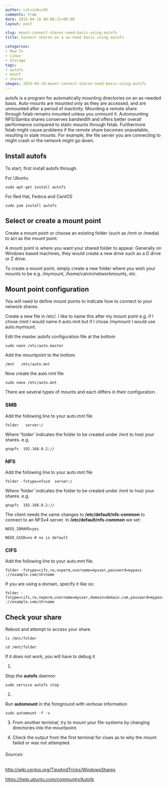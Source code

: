 ```yaml
---
author: calvinbui93
comments: true
date: 2015-04-18 08:08:21+00:00
layout: post

slug: mount-connect-shares-need-basis-using-autofs
title: Connect shares on a as-need basis using autofs

categories:
- How-To
- Linux
- Storage
tags:
- autofs
- mount
- shares
images: 2015-04-18-mount-connect-shares-need-basis-using-autofs
---
```


autofs is a program for automatically mounting directories on an as-needed basis. Auto-mounts are mounted only as they are accessed, and are unmounted after a period of inactivity. Mounting a remote share through fstab remains mounted unless you unmount it. Automounting NFS/Samba shares conserves bandwidth and offers better overall performance compared to static mounts through fstab. Furthermore fstab might cause problems if the remote share becomes unavailable, resulting in stale mounts. For example, the file server you are connecting to might crash or the network might go down.

<!-- more -->


## Install autofs


To start, first install autofs through.

For Ubuntu

    
    sudo apt-get install autofs


For Red Hat, Fedora and CentOS

    
    sudo yum install autofs




## Select or create a mount point


Create a mount point or choose an existing folder (such as /mnt or /media) to act as the mount point.

A mount point is where you want your shared folder to appear. Generally on Windows based machines, they would create a new drive such as a D drive or Z drive.

To create a mount point, simply create a new folder where you wish your mounts to be e.g. /mymount, /home/calvin/networkmounts, etc.


## Mount point configuration


You will need to define mount points to indicate how to connect to your network shares.

Create a new file in /etc/. I like to name this after my mount point e.g. if I chose /mnt I would name it auto.mnt but if I chose /mymount I would use auto.mymount.

Edit the master autofs configuration file at the bottom

    
    sudo nano /etc/auto.master


Add the mountpoint to the bottom

    
    /mnt   /etc/auto.mnt


Now create the auto.mnt file

    
    sudo nano /etc/auto.mnt


There are several types of mounts and each differs in their configuration.


### SMB


Add the following line to your auto.mnt file

    
    folder   server:/


Where 'folder' indicates the folder to be created under /mnt to host your shares. e.g.

    
    qnapfs  192.168.0.2://




### NFS


Add the following line to your auto.mnt file

    
    folder -fstype=nfsv4  server:/


Where 'folder' indicates the folder to be created under /mnt to host your shares. e.g.

    
    qnapfs  192.168.0.2://




The client needs the same changes to **/etc/default/nfs-common** to connect to an NFSv4 server. In **/etc/default/nfs-common** we set:




    
    NEED_IDMAPD=yes
    
    NEED_GSSD=no # no is default




### CIFS


Add the following line to your auto.mnt file.

    
    folder -fstype=cifs,rw,noperm,username=myuser,password=mypass ://example.com/shrname


If you are using a domain, specify it like so:

    
    folder -fstype=cifs,rw,noperm,username=myuser,domain=domain.com,password=mypass ://example.com/shrname




## Check your share


Reboot and attempt to access your share.

    
    ls /mnt/folder
    
    cd /mnt/folder


If it does not work, you will have to debug it



	
  1. 


Stop the **autofs** daemon




    
    sudo service autofs stop




	
  2. 


Run **automount** in the foreground with verbose information




    
    sudo automount -f -v




	
  3. From another terminal, try to mount your file-systems by changing directories into the mountpoint. 

	
  4. Check the output from the first terminal for clues as to why the mount failed or was not attempted.





###### Sources:


http://wiki.centos.org/TipsAndTricks/WindowsShares

https://help.ubuntu.com/community/Autofs
